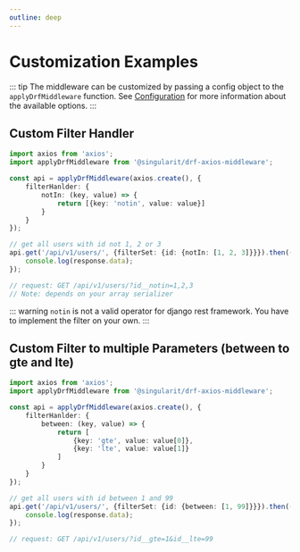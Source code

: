 ```yaml
---
outline: deep
---
```


# Customization Examples

::: tip
The middleware can be customized by passing a config object to the `applyDrfMiddleware` function. See [Configuration](./configuration.md) for more information about the available options.
:::

## Custom Filter Handler

```ts
import axios from 'axios';
import applyDrfMiddleware from '@singularit/drf-axios-middleware';

const api = applyDrfMiddleware(axios.create(), {
    filterHanlder: {
        notIn: (key, value) => {
            return [{key: 'notin', value: value}]
        }
    }
});

// get all users with id not 1, 2 or 3 
api.get('/api/v1/users/', {filterSet: {id: {notIn: [1, 2, 3]}}}).then((response) => {
    console.log(response.data);
});

// request: GET /api/v1/users/?id__notin=1,2,3 
// Note: depends on your array serializer
```

::: warning
`notin` is not a valid operator for django rest framework. You have to implement the filter on your own.
:::

## Custom Filter to multiple Parameters (between to gte and lte)

```ts
import axios from 'axios';
import applyDrfMiddleware from '@singularit/drf-axios-middleware';

const api = applyDrfMiddleware(axios.create(), {
    filterHanlder: {
        between: (key, value) => {
            return [
                {key: 'gte', value: value[0]},
                {key: 'lte', value: value[1]}
            ]
        }
    }
});

// get all users with id between 1 and 99
api.get('/api/v1/users/', {filterSet: {id: {between: [1, 99]}}}).then((response) => {
    console.log(response.data);
});

// request: GET /api/v1/users/?id__gte=1&id__lte=99
```
